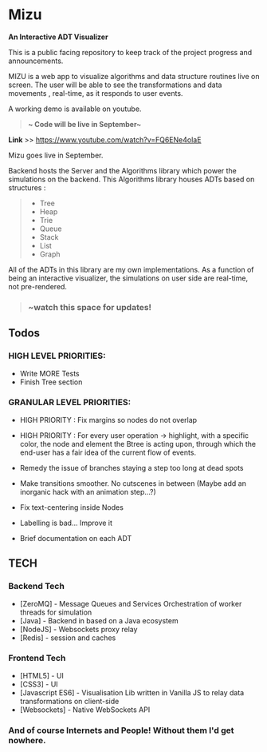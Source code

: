 # Mizu
<b>An Interactive ADT Visualizer</b>

This is a public facing repository to keep track of the project progress and announcements.


MIZU is a web app to visualize algorithms and data structure routines live on screen. The user will be able to see the transformations and data movements , real-time, as it responds to user events.


A working demo is available on youtube.

> <b> ~ Code will be live in September~ </b>

<b>Link</b> >> https://www.youtube.com/watch?v=FQ6ENe4olaE

Mizu goes live in September.


Backend hosts the Server and the Algorithms library which power the simulations on the backend. This Algorithms library houses ADTs based on structures :
> - Tree 
> - Heap
> - Trie
> - Queue
> - Stack
> - List
> - Graph



All of the ADTs in this library are my own implementations. As a function of being an interactive visualizer, the simulations on user side are real-time, not pre-rendered.


> ### ~watch this space for updates!



Todos
-----

### HIGH LEVEL PRIORITIES:

 - Write MORE Tests
 - Finish Tree section

### GRANULAR LEVEL PRIORITIES:


- HIGH PRIORITY : Fix margins so nodes do not overlap

- HIGH PRIORITY : For every user operation -> highlight, with a specific color, the node and element the Btree is acting upon, through which the end-user has a fair idea of the current flow of events.

- Remedy the issue of branches staying a step too long at dead spots

- Make transitions smoother. No cutscenes in between (Maybe add an inorganic hack with an animation step...?)

- Fix text-centering inside Nodes

- Labelling is bad... Improve it

- Brief documentation on each ADT


TECH
----

### Backend Tech

* [ZeroMQ] - Message Queues and Services Orchestration of worker threads for simulation
* [Java] - Backend in based on a Java ecosystem
* [NodeJS] - Websockets proxy relay
* [Redis] - session and caches


### Frontend Tech

* [HTML5] - UI
* [CSS3] - UI
* [Javascript ES6] - Visualisation Lib written in Vanilla JS to relay data transformations on client-side
* [Websockets] - Native WebSockets API

### And of course Internets and People! Without them I'd get nowhere.

